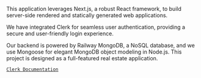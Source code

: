 This application leverages Next.js, a robust React framework, to build server-side rendered and statically generated web applications.

We have integrated Clerk for seamless user authentication, providing a secure and user-friendly login experience.

Our backend is powered by Railway MongoDB, a NoSQL database, and we use Mongoose for elegant MongoDB object modeling in Node.js.
This project is designed as a full-featured real estate application.

[`Clerk Documentation`](https://go.clerk.com/WSe7K8F)